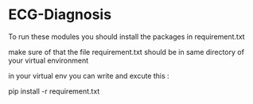 # ECG-Diagnosis

To run these modules you should install the packages in requirement.txt

make sure of that the file requirement.txt should be in same directory of your virtual environment 

in your virtual env you can write and excute this :

pip install -r requirement.txt

